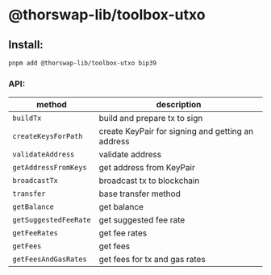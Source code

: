 # @thorswap-lib/toolbox-utxo

## Install:

```bash
pnpm add @thorswap-lib/toolbox-utxo bip39
```

### API:

| method                | description                                       |
| --------------------- | ------------------------------------------------- |
| `buildTx`             | build and prepare tx to sign                      |
| `createKeysForPath`   | create KeyPair for signing and getting an address |
| `validateAddress`     | validate address                                  |
| `getAddressFromKeys`  | get address from KeyPair                          |
| `broadcastTx`         | broadcast tx to blockchain                        |
| `transfer`            | base transfer method                              |
| `getBalance`          | get balance                                       |
| `getSuggestedFeeRate` | get suggested fee rate                            |
| `getFeeRates`         | get fee rates                                     |
| `getFees`             | get fees                                          |
| `getFeesAndGasRates`  | get fees for tx and gas rates                     |
